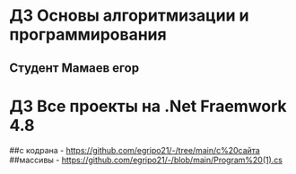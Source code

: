 # ДЗ Основы алгоритмизации и программирования
## Студент Мамаев егор

# ДЗ Все проекты на .Net Fraemwork 4.8

##с кодрана - <https://github.com/egripo21/-/tree/main/с%20сайта>
##массивы - <https://github.com/egripo21/-/blob/main/Program%20(1).cs> 
